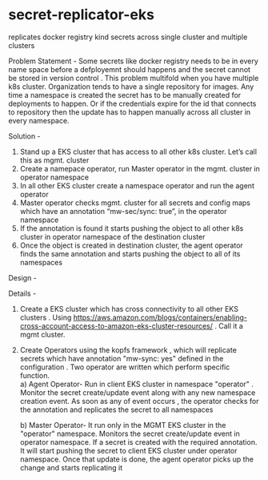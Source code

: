 # secret-replicator-eks
replicates docker registry kind secrets across single cluster and multiple clusters

Problem Statement - Some secrets like docker registry needs to be in every name space before a defployemnt should happens and the secret cannot be stored in version control . 
This problem multifold when you have multiple k8s cluster. Organization tends to have a single repository for images.
Any time a namespace is created the secret has to be manually created for deployments to happen. 
Or if the credentials expire for the id that connects to repository then the update has to happen manually across all cluster in every namespace.


Solution - 
1)	Stand up a EKS cluster that has access to all other k8s cluster. Let’s call this as mgmt. cluster
2)	Create a namepace operator, run Master operator in the mgmt. cluster in operator namespace
3)	In all other EKS cluster create a namespace operator and run the agent operator 
4)	Master operator checks mgmt. cluster for all secrets and config maps which have an annotation 
      “mw-sec/sync: true”, in the operator namespace 
5)	If the annotation is found it starts pushing the object to all other k8s cluster in operator namespace of the destination cluster
6)	Once the object is created in destination cluster, the agent operator finds the same annotation and starts pushing the object to all of its namespaces



Design - 








Details - 

1) Create a EKS cluster which has cross connectivity to all other EKS clusters . Using https://aws.amazon.com/blogs/containers/enabling-cross-account-access-to-amazon-eks-cluster-resources/ . Call it a mgmt cluster.
2) Create Operators using the kopfs framework , which will replicate secrets which have annotation "mw-sync: yes" defined in the configuration . Two operator are written which perform specific function.  
      a) Agent Operator- Run in client EKS cluster in namespace "operator" . Monitor the secret create/update event along with any new namespace creation event. As soon as any of 
         event occurs , the operator checks for the annotation and replicates the secret to all namespaces
         
      b) Master Operator- It run only in the MGMT EKS cluster in the "operator" namespace. Monitors the secret create/update event in operator namespace. If a secret is created            with the  required annotation. It will start pushing the secret to client EKS cluster under operator namespace. Once that update is done, the agent operator picks up the          change and starts replicating it 
  


